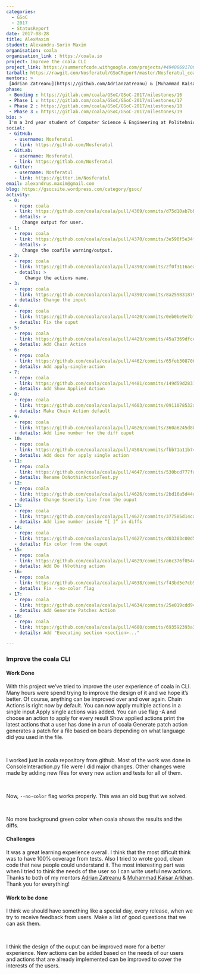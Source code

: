 ```yaml
---
categories:
  - GSoC
  - 2017
  - StatusReport
date: 2017-08-28
title: AlexMaxim
student: Alexandru-Sorin Maxim
organisation: coala
organisation_link : https://coala.io
project: Improve the coala CLI
project_link: https://summerofcode.withgoogle.com/projects/#4940869170888704
tarball: https://rawgit.com/Nosferatul/GSoCReport/master/Nosferatul_coala.tar
mentors: >
 [Adrian Zatreanu](https://github.com/Adrianzatreanu) & [Muhammad Kaisar Arkhan](https://github.com/yukiisbored)
phase:
 - Bonding : https://gitlab.com/coala/GSoC/GSoC-2017/milestones/16
 - Phase 1 : https://gitlab.com/coala/GSoC/GSoC-2017/milestones/17
 - Phase 2 : https://gitlab.com/coala/GSoC/GSoC-2017/milestones/18
 - Phase 3 : https://gitlab.com/coala/GSoC/GSoC-2017/milestones/19
bio: >
 I'm a 3rd year student of Computer Science & Engineering at Politehnica University of Bucharest. I participated in GSoC and worked with [coala](https://coala.io) to improve coala CLI experience. The end goal of the project was to: make coala easier to use, adds new functionality so the user could have multiple options when he uses coala and design mockups based on the feedback from the community.
social:
 - GitHub:
   - username: Nosferatul
   - link: https://github.com/Nosferatul
 - GitLab:
   - username: Nosferatul
   - link: https://gitlab.com/Nosferatul
 - Gitter:
   - username: Nosferatul
   - link: https://gitter.im/Nosferatul
email: alexandrus.maxim@gmail.com
blog: https://gsocsite.wordpress.com/category/gsoc/
activity:
 - 0:
   - repo: coala
   - link: https://github.com/coala/coala/pull/4369/commits/d75d10ab7bb9be4abe7d14f201afc748fb1b96d6
   - details: >
      Change output for user.
 - 1:
   - repo: coala
   - link: https://github.com/coala/coala/pull/4370/commits/3e590f5e34f019103f98f0ea9b32c94d01e05472
   - details: >
      Change the coafile warning/output.
 - 2:
   - repo: coala
   - link: https://github.com/coala/coala/pull/4390/commits/2f0f3116aea7e2933322d4cc2a44a9fef61981a4
   - details: >
       Change the actions name.
 - 3:
   - repo: coala
   - link: https://github.com/coala/coala/pull/4390/commits/8a25983187966a60a810756c200ece1d9bb59607
   - details: Change the input
 - 4:
   - repo: coala
   - link: https://github.com/coala/coala/pull/4420/commits/0eb0be9e7bf4765dd829d0aeb5a6918fb00d05e1
   - details: Fix the ouput
 - 5:
   - repo: coala
   - link: https://github.com/coala/coala/pull/4429/commits/45a7369dfcc7af78c0844f0203a1deb1a17a3c75
   - details: Add Chain Action
 - 6:
   - repo: coala
   - link: https://github.com/coala/coala/pull/4462/commits/65feb308706c77ca5aac10123f757600cc639c1a
   - details: Add apply-single-action
 - 7:
   - repo: coala
   - link: https://github.com/coala/coala/pull/4481/commits/149d59d28318954d4035c7e8f639cc344af061c0
   - details: Add Show Applied Action
 - 8:
   - repo: coala
   - link: https://github.com/coala/coala/pull/4603/commits/0911078532a49c42afb06effec750be24a7b4139
   - details: Make Chain Action default
 - 9:
   - repo: coala
   - link: https://github.com/coala/coala/pull/4626/commits/360a6245d88260631c8a9019de026e835e43df3d
   - details: Add line number for the diff ouput
 - 10:
   - repo: coala
   - link: https://github.com/coala/coala/pull/4504/commits/fbb71a11b7475c9a1c61659f43ad44450104664a
   - details: Add docs for apply single action
 - 11:
   - repo: coala
   - link: https://github.com/coala/coala/pull/4647/commits/530bcd777fadf7d120ceb2611e4e5f92edbe436b
   - details: Rename DoNothinActionTest.py
 - 12:
   - repo: coala
   - link: https://github.com/coala/coala/pull/4626/commits/2bd16a5d44d93edc211da3faf4cb17e93296cd70
   - details: Change Severity line from the ouput
 - 13:
   - repo: coala
   - link: https://github.com/coala/coala/pull/4627/commits/377585d14cac6522546c9dc0a94f2890304eb7a5
   - details: Add line number inside “[ ]” in diffs
 - 14:
   - repo: coala
   - link: https://github.com/coala/coala/pull/4627/commits/d03303c00d5e6afa543cb173288b3908a8945428
   - details: Fix color from the ouput
 - 15:
   - repo: coala
   - link: https://github.com/coala/coala/pull/4629/commits/a6c376f054da150e2d29a90997a03ddd3ec7dba0
   - details: Add Do (N)othing action
 - 16:
   - repo: coala
   - link: https://github.com/coala/coala/pull/4638/commits/f43bd5e7cb908c5d3a7b384924bc5f282a2e625a
   - details: Fix --no-color flag
 - 17:
   - repo: coala
   - link: https://github.com/coala/coala/pull/4634/commits/25e019cdd944532f969d5cf1079afd7d62f41e19
   - details: Add Generate Patches Action
 - 18:
   - repo: coala
   - link: https://github.com/coala/coala/pull/4600/commits/693592393a3ca35cedfccaec260ba1ba6a4db0cf
   - details: Add "Executing section <section>..."

---
```


### Improve the coala CLI


#### Work Done

With this project we’ve tried to improve the user experience of coala in CLI. Many hours were spend trying to improve the design of it and we hope it’s better. Of course, anything can be improved over and over again.
Chain Actions is right now by default. You can now apply multiple actions in a single input
Apply single actions was added. You can use flag -A and choose an action to apply for every result
Show applied actions print the latest actions that a user has done in a run of coala
Generate patch action generates a patch for a file based on bears depending on what language did you used in the file.

<br>

I worked just in coala repository from github. Most of the work was done in ConsoleInteraction.py file were I did major changes. Other changes were made by adding new files for every new action and tests for all of them.

<br>

Now, `--no-color` flag works properly. This was an old bug that we solved.

<br>

No more background green color when coala shows the results and the diffs.

#### Challenges

It was a great learning experience overall. I think that the most dificult think was to have 100% coverage from tests. Also I tried to wrote good, clean code that new people could understand it. The most interesting part was when I tried to think the needs of the user so I can write useful new actions. Thanks to both of my mentors [Adrian Zatreanu](https://github.com/Adrianzatreanu) & [Muhammad Kaisar Arkhan](https://github.com/yukiisbored). Thank you for everything!


#### Work to be done

I think we should have something like a special day, every release, when we try to receive feedback from users. Make a list of good questions
that we can ask them.

<br>

I think the design of the ouput can be improved more for a better experience. New actions can be added based on the needs of our users and
actions that are already implemented can be improved to cover the interests of the users.

<br>
